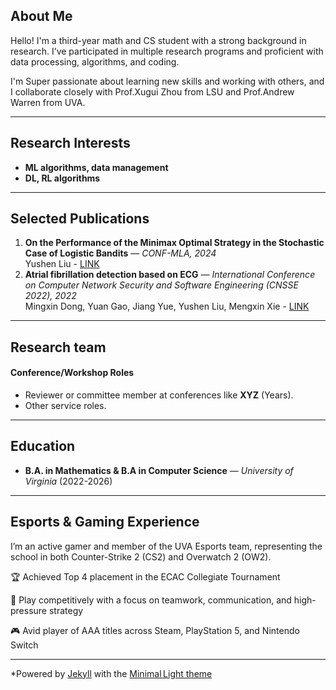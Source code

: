 ## About Me

Hello! I'm a third-year math and CS student with a strong background in research. I’ve participated in multiple research programs and proficient with data processing, algorithms, and coding. 

I'm Super passionate about learning new skills and working with others, and I collaborate closely with Prof.Xugui Zhou from LSU and Prof.Andrew Warren from UVA.

---

## Research Interests

- **ML algorithms, data management**
- **DL, RL algorithms**

---

## Selected Publications

1. **On the Performance of the Minimax Optimal Strategy in the Stochastic Case of Logistic Bandits** — *CONF-MLA, 2024*  
   Yushen Liu - [LINK](https://www.ewadirect.com/proceedings/ace/article/view/16745)
2. **Atrial fibrillation detection based on ECG** — *International Conference on Computer Network Security and Software Engineering (CNSSE 2022), 2022*  
   Mingxin Dong, Yuan Gao, Jiang Yue, Yushen Liu, Mengxin Xie - [LINK]([link](https://doi.org/10.1117/12.2640954))

---

## Research team

#### **Conference/Workshop Roles**
- Reviewer or committee member at conferences like **XYZ** (Years).
- Other service roles.

---

## Education

- **B.A. in Mathematics & B.A in Computer Science** — *University of Virginia* (2022-2026)

---

## Esports & Gaming Experience

I’m an active gamer and member of the UVA Esports team, representing the school in both Counter-Strike 2 (CS2) and Overwatch 2 (OW2).

🏆 Achieved Top 4 placement in the ECAC Collegiate Tournament

🎯 Play competitively with a focus on teamwork, communication, and high-pressure strategy

🎮 Avid player of AAA titles across Steam, PlayStation 5, and Nintendo Switch

---

*Powered by [Jekyll](https://jekyllrb.com/) with the [Minimal Light theme](https://…)
